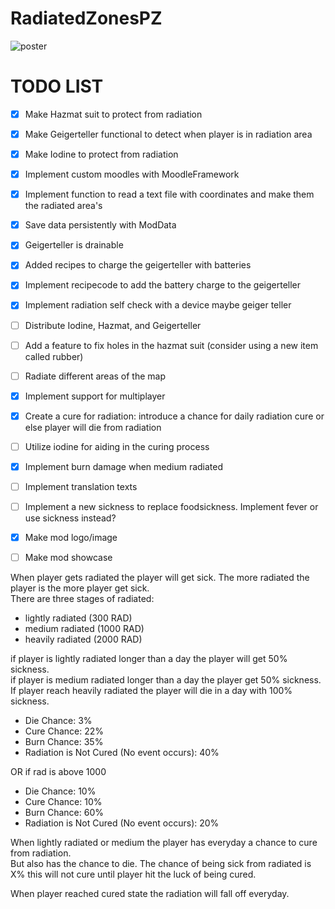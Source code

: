 # RadiatedZonesPZ

![poster](https://github.com/Atophite/RadiatedZonesPZ/assets/14220576/1e210d50-c32f-443d-bec7-1933a599d9e9)

# TODO LIST

- [x] Make Hazmat suit to protect from radiation
- [x] Make Geigerteller functional to detect when player is in radiation area
- [x] Make Iodine to protect from radiation
- [x] Implement custom moodles with MoodleFramework
- [x] Implement function to read a text file with coordinates and make them the radiated area's
- [x] Save data persistently with ModData
- [x] Geigerteller is drainable
- [x] Added recipes to charge the geigerteller with batteries
- [x] Implement recipecode to add the battery charge to the geigerteller
- [x] Implement radiation self check with a device maybe geiger teller
- [ ] Distribute Iodine, Hazmat, and Geigerteller
- [ ] Add a feature to fix holes in the hazmat suit (consider using a new item called rubber)
- [ ] Radiate different areas of the map
- [x] Implement support for multiplayer
- [x] Create a cure for radiation: introduce a chance for daily radiation cure or else player will die from radiation
- [ ] Utilize iodine for aiding in the curing process
- [x] Implement burn damage when medium radiated
- [ ] Implement translation texts
- [ ] Implement a new sickness to replace foodsickness. Implement fever or use sickness instead?
- [x] Make mod logo/image
- [ ] Make mod showcase



When player gets radiated the player will get sick. The more radiated the player is the more player get sick.<br>
There are three stages of radiated:
- lightly radiated (300 RAD)
- medium radiated (1000 RAD)
- heavily radiated (2000 RAD)

if player is lightly radiated longer than a day the player will get 50% sickness. <br>
if player is medium radiated longer than a day the player get 50% sickness. <br>
If player reach heavily radiated the player will die in a day with 100% sickness. <br>

- Die Chance: 3%
- Cure Chance: 22%
- Burn Chance: 35%
- Radiation is Not Cured (No event occurs): 40%

OR if rad is above 1000
- Die Chance: 10%
- Cure Chance: 10%
- Burn Chance: 60%
- Radiation is Not Cured (No event occurs): 20%

When lightly radiated or medium the player has everyday a chance to cure from radiation. <br>
But also has the chance to die.
The chance of being sick from radiated is X% this will not cure until player hit the luck of being cured. <br>

When player reached cured state the radiation will fall off everyday. <br>


